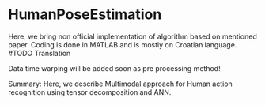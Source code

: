 # HumanPoseEstimation

Here, we bring non official implementation of algorithm based on mentioned paper. Coding is done in MATLAB and is mostly on Croatian language.
#TODO Translation

Data time warping will be added soon as pre processing method!

Summary:
        Here, we describe Multimodal approach for Human action recognition using tensor decomposition and ANN.
